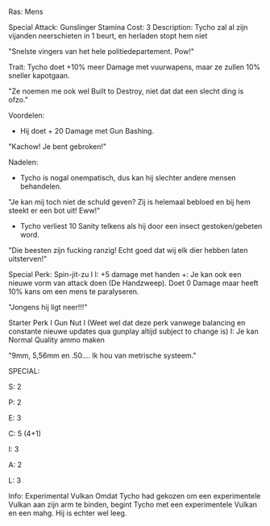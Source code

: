 Ras: Mens

Special Attack: Gunslinger
	Stamina Cost: 3
	Description: Tycho zal al zijn vijanden neerschieten in 1 beurt, en herladen stopt hem niet

"Snelste vingers van het hele politiedepartement. Pow!"

Trait: Tycho doet +10% meer Damage met vuurwapens, maar ze zullen 10% sneller kapotgaan.

"Ze noemen me ook wel Built to Destroy, niet dat dat een slecht ding is ofzo."

Voordelen:

- Hij doet + 20 Damage met Gun Bashing.

"Kachow! Je bent gebroken!"

Nadelen:

- Tycho is nogal onempatisch, dus kan hij slechter andere mensen behandelen.

"Je kan mij toch niet de schuld geven? Zij is helemaal bebloed en bij hem steekt er een bot uit! Eww!"

- Tycho verliest 10 Sanity telkens als hij door een insect gestoken/gebeten word.

"Die beesten zijn fucking ranzig! Echt goed dat wij elk dier hebben laten uitsterven!"

Special Perk: Spin-jit-zu I
	I: +5 damage met handen
	+: Je kan ook een nieuwe vorm van attack doen (De Handzweep). Doet 0 Damage maar heeft 10% kans om een mens te paralyseren.

"Jongens hij ligt neer!!!"

Starter Perk I
	Gun Nut I (Weet wel dat deze perk vanwege balancing en constante nieuwe updates qua gunplay altijd subject to change is)
	I: Je kan Normal Quality ammo maken

"9mm, 5,56mm en .50.... Ik hou van metrische systeem."

SPECIAL:

S: 2

P: 2

E: 3

C: 5 (4+1)

I: 3

A: 2

L: 3

Info:
Experimental Vulkan
Omdat Tycho had gekozen om een experimentele Vulkan aan zijn arm te binden, begint Tycho met een experimentele Vulkan en een mahg. Hij is echter wel leeg.


